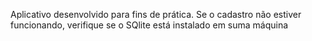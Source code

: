 Aplicativo desenvolvido para fins de prática.
Se o cadastro não estiver funcionando, verifique se o SQlite está instalado em suma máquina
